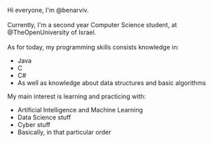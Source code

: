 Hi everyone, I'm @benarviv. <br><br>
Currently, I'm a second year Computer Science student, at @TheOpenUniversity of Israel. <br><br>
As for today, my programming skills consists knowledge in:
- Java
- C
- C#
- As well as knowledge about data structures and basic algorithms

My main interest is learning and practicing with:

- Artificial Intelligence and Machine Learning
- Data Science stuff
- Cyber stuff
- Basically, in that particular order


<!---
BenArviv/BenArviv is a ✨ special ✨ repository because its `README.md` (this file) appears on your GitHub profile.
You can click the Preview link to take a look at your changes.
--->
